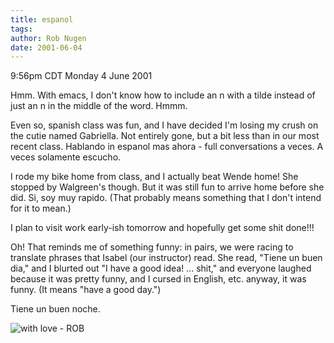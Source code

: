 ```yaml
---
title: espanol
tags: 
author: Rob Nugen
date: 2001-06-04
---
```


<title>espanol</title>
<p class=date>9:56pm CDT Monday 4 June 2001</p>

<p>Hmm.  With emacs, I don't know how to include an n with a tilde
instead of just an n in the middle of the word.  Hmmm.</p>

<p>Even so, spanish class was fun, and I have decided I'm losing my
crush on the cutie named Gabriella.  Not entirely gone, but a bit less
than in our most recent class.  Hablando in espanol mas ahora - full
conversations a veces.  A veces solamente escucho.</p>

<p>I rode my bike home from class, and I actually beat Wende home!
She stopped by Walgreen's though.  But it was still fun to arrive home
before she did.  Si, soy muy rapido.  (That probably means something
that I don't intend for it to mean.)</p>

<p>I plan to visit work early-ish tomorrow and hopefully get some shit
done!!!</p>

<p>Oh! That reminds me of something funny: in pairs, we were racing to
translate phrases that Isabel (our instructor) read.  She read, "Tiene
un buen dia," and I blurted out "I have a good idea! ...  shit," and
everyone laughed because it was pretty funny, and I cursed in English,
etc.  anyway, it was funny.  (It means "have a good day.")</p>

<p>Tiene un buen noche.</p>

<p><img src='/images/rob/wL-ROB.gif' alt='with love - ROB'/></p>

